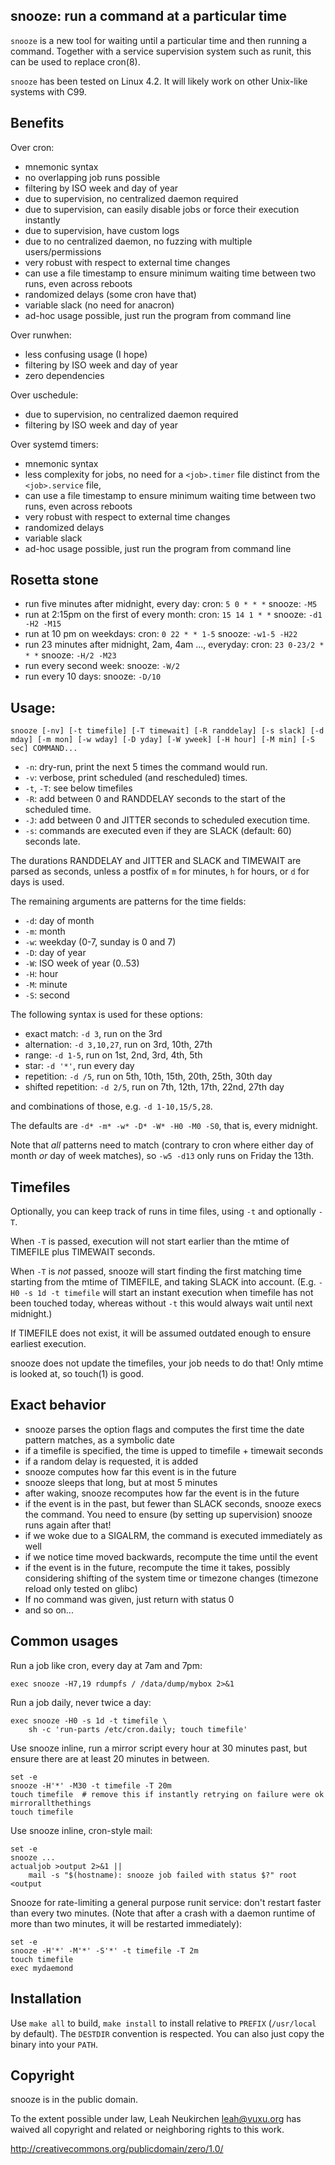 ## snooze: run a command at a particular time

`snooze` is a new tool for waiting until a particular time and then
running a command.  Together with a service supervision system such as
runit, this can be used to replace cron(8).

`snooze` has been tested on Linux 4.2.
It will likely work on other Unix-like systems with C99.

## Benefits

Over cron:
- mnemonic syntax
- no overlapping job runs possible
- filtering by ISO week and day of year
- due to supervision, no centralized daemon required
- due to supervision, can easily disable jobs or force their
  execution instantly
- due to supervision, have custom logs
- due to no centralized daemon, no fuzzing with multiple users/permissions
- very robust with respect to external time changes
- can use a file timestamp to ensure minimum waiting time between two
  runs, even across reboots
- randomized delays (some cron have that)
- variable slack (no need for anacron)
- ad-hoc usage possible, just run the program from command line

Over runwhen:
- less confusing usage (I hope)
- filtering by ISO week and day of year
- zero dependencies

Over uschedule:
- due to supervision, no centralized daemon required
- filtering by ISO week and day of year

Over systemd timers:
- mnemonic syntax
- less complexity for jobs, no need for a `<job>.timer` file distinct
  from the `<job>.service` file,
- can use a file timestamp to ensure minimum waiting time between two
  runs, even across reboots
- very robust with respect to external time changes
- randomized delays
- variable slack
- ad-hoc usage possible, just run the program from command line

## Rosetta stone

* run five minutes after midnight, every day:
  cron: `5 0 * * *`
  snooze: `-M5`
* run at 2:15pm on the first of every month:
  cron: `15 14 1 * *`
  snooze: `-d1 -H2 -M15`
* run at 10 pm on weekdays:
  cron: `0 22 * * 1-5`
  snooze: `-w1-5 -H22`
* run 23 minutes after midnight, 2am, 4am ..., everyday:
  cron: `23 0-23/2 * * *`
  snooze: `-H/2 -M23`
* run every second week:
  snooze: `-W/2`
* run every 10 days:
  snooze: `-D/10`

## Usage:

	snooze [-nv] [-t timefile] [-T timewait] [-R randdelay] [-s slack] [-d mday] [-m mon] [-w wday] [-D yday] [-W yweek] [-H hour] [-M min] [-S sec] COMMAND...

* `-n`: dry-run, print the next 5 times the command would run.
* `-v`: verbose, print scheduled (and rescheduled) times.
* `-t`, `-T`: see below timefiles
* `-R`: add between 0 and RANDDELAY seconds to the start of the scheduled time.
* `-J`: add between 0 and JITTER seconds to scheduled execution time.
* `-s`: commands are executed even if they are SLACK (default: 60) seconds late.

The durations RANDDELAY and JITTER and SLACK and TIMEWAIT are parsed as seconds,
unless a postfix of `m` for minutes, `h` for hours, or `d` for days is used.

The remaining arguments are patterns for the time fields:

* `-d`: day of month
* `-m`: month
* `-w`: weekday (0-7, sunday is 0 and 7)
* `-D`: day of year
* `-W`: ISO week of year (0..53)
* `-H`: hour
* `-M`: minute
* `-S`: second

The following syntax is used for these options:

* exact match: `-d 3`, run on the 3rd
* alternation: `-d 3,10,27`, run on 3rd, 10th, 27th
* range: `-d 1-5`, run on 1st, 2nd, 3rd, 4th, 5th
* star: `-d '*'`, run every day
* repetition: `-d /5`, run on 5th, 10th, 15th, 20th, 25th, 30th day
* shifted repetition: `-d 2/5`, run on 7th, 12th, 17th, 22nd, 27th day

and combinations of those, e.g. `-d 1-10,15/5,28`.

The defaults are `-d* -m* -w* -D* -W* -H0 -M0 -S0`, that is, every midnight.

Note that *all* patterns need to match (contrary to cron where either
day of month *or* day of week matches), so `-w5 -d13` only runs on
Friday the 13th.

## Timefiles

Optionally, you can keep track of runs in time files, using `-t` and
optionally `-T`.

When `-T` is passed, execution will not start earlier than the mtime
of TIMEFILE plus TIMEWAIT seconds.

When `-T` is *not* passed, snooze will start finding the first matching time
starting from the mtime of TIMEFILE, and taking SLACK into account.
(E.g. `-H0 -s 1d -t timefile` will start an instant
execution when timefile has not been touched today, whereas without `-t`
this would always wait until next midnight.)

If TIMEFILE does not exist, it will be assumed outdated enough to
ensure earliest execution.

snooze does not update the timefiles, your job needs to do that!
Only mtime is looked at, so touch(1) is good.

## Exact behavior

* snooze parses the option flags and computes the first time the
  date pattern matches, as a symbolic date
* if a timefile is specified, the time is upped to timefile + timewait seconds
* if a random delay is requested, it is added
* snooze computes how far this event is in the future
* snooze sleeps that long, but at most 5 minutes
* after waking, snooze recomputes how far the event is in the future
* if the event is in the past, but fewer than SLACK seconds, snooze
  execs the command.  You need to ensure (by setting up supervision)
  snooze runs again after that!
* if we woke due to a SIGALRM, the command is executed immediately as well
* if we notice time moved backwards, recompute the time until the event
* if the event is in the future, recompute the time it takes, possibly
  considering shifting of the system time or timezone changes
  (timezone reload only tested on glibc)
* If no command was given, just return with status 0
* and so on...

## Common usages

Run a job like cron, every day at 7am and 7pm:

	exec snooze -H7,19 rdumpfs / /data/dump/mybox 2>&1

Run a job daily, never twice a day:

	exec snooze -H0 -s 1d -t timefile \
		sh -c 'run-parts /etc/cron.daily; touch timefile'

Use snooze inline, run a mirror script every hour at 30 minutes past,
but ensure there are at least 20 minutes in between.

	set -e
	snooze -H'*' -M30 -t timefile -T 20m
	touch timefile  # remove this if instantly retrying on failure were ok
	mirrorallthethings
	touch timefile

Use snooze inline, cron-style mail:

	set -e
	snooze ...
	actualjob >output 2>&1 ||
		mail -s "$(hostname): snooze job failed with status $?" root <output

Snooze for rate-limiting a general purpose runit service: don't
restart faster than every two minutes. (Note that after a crash with a
daemon runtime of more than two minutes, it will be restarted
immediately):

	set -e
	snooze -H'*' -M'*' -S'*' -t timefile -T 2m
	touch timefile
	exec mydaemond

## Installation

Use `make all` to build, `make install` to install relative to `PREFIX`
(`/usr/local` by default).  The `DESTDIR` convention is respected.
You can also just copy the binary into your `PATH`.

## Copyright

snooze is in the public domain.

To the extent possible under law, Leah Neukirchen <leah@vuxu.org>
has waived all copyright and related or neighboring rights to this work.

http://creativecommons.org/publicdomain/zero/1.0/
